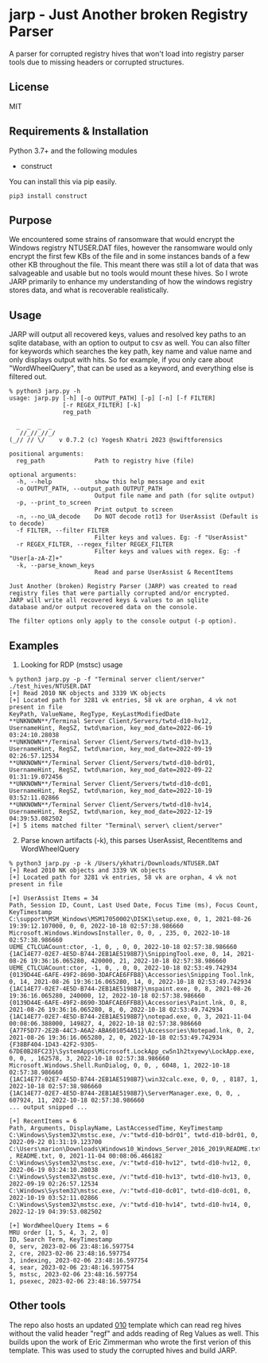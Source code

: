 # jarp - Just Another broken Registry Parser

A parser for corrupted registry hives that won't load into registry parser tools due to missing headers or corrupted structures.

## License
MIT

## Requirements & Installation
Python 3.7+ and the following modules
- construct

You can install this via pip easily.
```
pip3 install construct
```

## Purpose
We encountered some strains of ransomware that would encrypt the Windows 
registry NTUSER.DAT files, however the ransomware would only encrypt the 
first few KBs of the file and in some instances bands of a few other KB 
throughout the file. This meant there was still a lot of data that was
salvageable and usable but no tools would mount these hives. So I wrote
JARP primarily to enhance my understanding of how the windows registry
stores data, and what is recoverable realistically.

## Usage
JARP will output all recovered keys, values and resolved key paths to an
sqlite database, with an option to output to csv as well. You can also 
filter for keywords which searches the key path, key name and value name
and only displays output with hits. So for example, if you only care about 
"WordWheelQuery", that can be used as a keyword, and everything else is 
filtered out.

```
% python3 jarp.py -h
usage: jarp.py [-h] [-o OUTPUT_PATH] [-p] [-n] [-f FILTER]
               [-r REGEX_FILTER] [-k]
               reg_path

  _  _  _  _ 
   //_//_//_/
(_// // \/    v 0.7.2 (c) Yogesh Khatri 2023 @swiftforensics

positional arguments:
  reg_path              Path to registry hive (file)

optional arguments:
  -h, --help            show this help message and exit
  -o OUTPUT_PATH, --output_path OUTPUT_PATH
                        Output file name and path (for sqlite output)
  -p, --print_to_screen
                        Print output to screen
  -n, --no_UA_decode    Do NOT decode rot13 for UserAssist (Default is to decode)
  -f FILTER, --filter FILTER
                        Filter keys and values. Eg: -f "UserAssist"
  -r REGEX_FILTER, --regex_filter REGEX_FILTER
                        Filter keys and values with regex. Eg: -f "User[a-zA-Z]+"
  -k, --parse_known_keys
                        Read and parse UserAssist & RecentItems

Just Another (broken) Registry Parser (JARP) was created to read 
registry files that were partially corrupted and/or encrypted. 
JARP will write all recovered keys & values to an sqlite
database and/or output recovered data on the console.

The filter options only apply to the console output (-p option).
```

## Examples
1. Looking for RDP (mstsc) usage
```
% python3 jarp.py -p -f "Terminal server client/server" ./test_hives/NTUSER.DAT
[+] Read 2010 NK objects and 3339 VK objects
[+] Located path for 3281 vk entries, 58 vk are orphan, 4 vk not present in file
KeyPath, ValueName, RegType, KeyLastModifiedDate
**UNKNOWN**/Terminal Server Client/Servers/twtd-d10-hv12, UsernameHint, RegSZ, twtd\marion, key_mod_date=2022-06-19 03:24:10.28038
**UNKNOWN**/Terminal Server Client/Servers/twtd-d10-hv13, UsernameHint, RegSZ, twtd\marion, key_mod_date=2022-09-19 02:26:57.12534
**UNKNOWN**/Terminal Server Client/Servers/twtd-d10-bdr01, UsernameHint, RegSZ, twtd\marion, key_mod_date=2022-09-22 01:31:19.072456
**UNKNOWN**/Terminal Server Client/Servers/twtd-d10-dc01, UsernameHint, RegSZ, twtd\marion, key_mod_date=2022-10-19 03:52:11.02866
**UNKNOWN**/Terminal Server Client/Servers/twtd-d10-hv14, UsernameHint, RegSZ, twtd\marion, key_mod_date=2022-12-19 04:39:53.082502
[+] 5 items matched filter "Terminal\ server\ client/server" 
```
2. Parse known artifacts (-k), this parses UserAssist, RecentItems and WordWheelQuery
```
% python3 jarp.py -p -k /Users/ykhatri/Downloads/NTUSER.DAT
[+] Read 2010 NK objects and 3339 VK objects
[+] Located path for 3281 vk entries, 58 vk are orphan, 4 vk not present in file

[+] UserAssist Items = 34
Path, Session ID, Count, Last Used Date, Focus Time (ms), Focus Count, KeyTimestamp
C:\support\MSM_Windows\MSM17050002\DISK1\setup.exe, 0, 1, 2021-08-26 19:39:12.107000, 0, 0, 2022-10-18 02:57:38.986660
Microsoft.Windows.WindowsInstaller, 0, 0, , 235, 0, 2022-10-18 02:57:38.986660
UEME_CTLCUACount:ctor, -1, 0, , 0, 0, 2022-10-18 02:57:38.986660
{1AC14E77-02E7-4E5D-B744-2EB1AE5198B7}\SnippingTool.exe, 0, 14, 2021-08-26 19:36:16.065280, 420000, 21, 2022-10-18 02:57:38.986660
UEME_CTLCUACount:ctor, -1, 0, , 0, 0, 2022-10-18 02:53:49.742934
{0139D44E-6AFE-49F2-8690-3DAFCAE6FFB8}\Accessories\Snipping Tool.lnk, 0, 14, 2021-08-26 19:36:16.065280, 14, 0, 2022-10-18 02:53:49.742934
{1AC14E77-02E7-4E5D-B744-2EB1AE5198B7}\mspaint.exe, 0, 8, 2021-08-26 19:36:16.065280, 240000, 12, 2022-10-18 02:57:38.986660
{0139D44E-6AFE-49F2-8690-3DAFCAE6FFB8}\Accessories\Paint.lnk, 0, 8, 2021-08-26 19:36:16.065280, 8, 0, 2022-10-18 02:53:49.742934
{1AC14E77-02E7-4E5D-B744-2EB1AE5198B7}\notepad.exe, 0, 3, 2021-11-04 00:08:06.388000, 149827, 4, 2022-10-18 02:57:38.986660
{A77F5D77-2E2B-44C3-A6A2-ABA601054A51}\Accessories\Notepad.lnk, 0, 2, 2021-08-26 19:36:16.065280, 2, 0, 2022-10-18 02:53:49.742934
{F38BF404-1D43-42F2-9305-67DE0B28FC23}\SystemApps\Microsoft.LockApp_cw5n1h2txyewy\LockApp.exe, 0, 0, , 162578, 3, 2022-10-18 02:57:38.986660
Microsoft.Windows.Shell.RunDialog, 0, 0, , 6048, 1, 2022-10-18 02:57:38.986660
{1AC14E77-02E7-4E5D-B744-2EB1AE5198B7}\win32calc.exe, 0, 0, , 8187, 1, 2022-10-18 02:57:38.986660
{1AC14E77-02E7-4E5D-B744-2EB1AE5198B7}\ServerManager.exe, 0, 0, , 607924, 11, 2022-10-18 02:57:38.986660
... output snipped ...

[+] RecentItems = 6
Path, Arguments, DisplayName, LastAccessedTime, KeyTimestamp
C:\Windows\System32\mstsc.exe, /v:"twtd-d10-bdr01", twtd-d10-bdr01, 0, 2022-09-22 01:31:19.123700
C:\Users\marion\Downloads\Windows10_Windows_Server_2016_2019\README.txt, , README.txt, 0, 2021-11-04 00:08:06.466182
C:\Windows\System32\mstsc.exe, /v:"twtd-d10-hv12", twtd-d10-hv12, 0, 2022-06-19 03:24:10.28038
C:\Windows\System32\mstsc.exe, /v:"twtd-d10-hv13", twtd-d10-hv13, 0, 2022-09-19 02:26:57.12534
C:\Windows\System32\mstsc.exe, /v:"twtd-d10-dc01", twtd-d10-dc01, 0, 2022-10-19 03:52:11.02866
C:\Windows\System32\mstsc.exe, /v:"twtd-d10-hv14", twtd-d10-hv14, 0, 2022-12-19 04:39:53.082502

[+] WordWheelQuery Items = 6
MRU order [1, 5, 4, 3, 2, 0]
ID, Search Term, KeyTimestamp
0, serv, 2023-02-06 23:48:16.597754
2, cre, 2023-02-06 23:48:16.597754
3, indexing, 2023-02-06 23:48:16.597754
4, sear, 2023-02-06 23:48:16.597754
5, mstsc, 2023-02-06 23:48:16.597754
1, psexec, 2023-02-06 23:48:16.597754
```

## Other tools
The repo also hosts an updated [010](https://www.sweetscape.com/010editor/) 
template which can read reg hives without the valid header "regf" and adds 
reading of Reg Values as well. This builds upon the work of Eric Zimmerman who wrote the 
first verion of this template. This was used to study the corrupted hives and 
build JARP.
